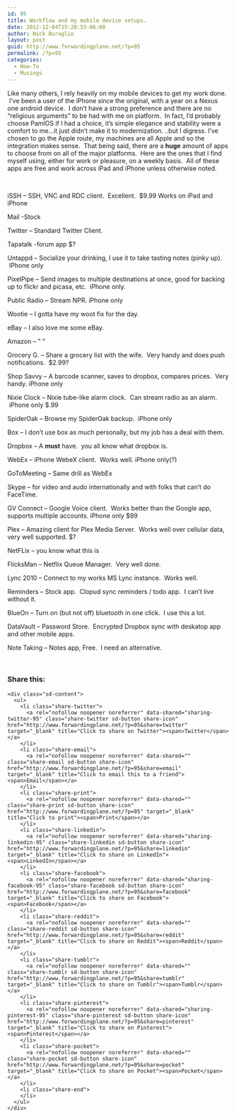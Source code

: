 ```yaml
---
id: 95
title: Workflow and my mobile device setups.
date: 2012-12-04T15:28:53-06:00
author: Nick Buraglio
layout: post
guid: http://www.forwardingplane.net/?p=95
permalink: /?p=95
categories:
  - How-To
  - Musings
---
```

Like many others, I rely heavily on my mobile devices to get my work done.  I&#8217;ve been a user of the iPhone since the original, with a year on a Nexus one android device.  I don&#8217;t have a strong preference and there are no &#8220;religious arguments&#8221; to be had with me on platform.  In fact, I&#8217;d probably choose PamlOS if I had a choice, it&#8217;s simple elegance and stability were a comfort to me&#8230;it just didn&#8217;t make it to modernization. ..but I digress. I&#8217;ve chosen to go the Apple route, my machines are all Apple and so the integration makes sense.  That being said, there are a **huge** amount of apps to choose from on all of the major platforms.  Here are the ones that I find myself using, either for work or pleasure, on a weekly basis.  All of these apps are free and work across iPad and iPhone unless otherwise noted.

&nbsp;

iSSH &#8211; SSH, VNC and RDC client.  Excellent.  $9.99 Works on iPad and iPhone

Mail -Stock

Twitter &#8211; Standard Twitter Client.

Tapatalk -forum app $?

Untappd &#8211; Socialize your drinking, I use it to take tasting notes (pinky up).  IPhone only

PixelPipe &#8211; Send images to multiple destinations at once, good for backing up to flickr and picasa, etc.  iPhone only.

Public Radio &#8211; Stream NPR. iPhone only

Wootie &#8211; I gotta have my woot fix for the day.

eBay &#8211; I also love me some eBay.

Amazon &#8211; &#8221; &#8221;

Grocery G. &#8211; Share a grocery list with the wife.  Very handy and does push notifications.  $2.99?

Shop Savvy &#8211; A barcode scanner, saves to dropbox, compares prices.  Very handy. iPhone only

Nixie Clock &#8211; Nixie tube-like alarm clock.  Can stream radio as an alarm.  iPhone only $.99

SpiderOak &#8211; Browse my SpiderOak backup.  iPhone only

Box &#8211; I don&#8217;t use box as much personally, but my job has a deal with them.

Dropbox &#8211; A **must** have.  you all know what dropbox is.

WebEx &#8211; iPhone WebeX client.  Works well. iPhone only(?)

GoToMeeting &#8211; Same drill as WebEx

Skype &#8211; for video and audo internationally and with folks that can&#8217;t do FaceTime.

GV Connect &#8211; Google Voice client.  Works better than the Google app, supports multiple accounts. iPhone only $99

Plex &#8211; Amazing client for Plex Media Server.  Works well over cellular data, very well supported. $?

NetFLix &#8211; you know what this is

FlicksMan &#8211; Netflix Queue Manager.  Very well done.

Lync 2010 &#8211; Connect to my works MS Lync instance.  Works well.

Reminders &#8211; Stock app.  Clopud sync reminders / todo app.  I can&#8217;t live without it.

BlueOn &#8211; Turn on (but not off) bluetooth in one click.  I use this a lot.

DataVault &#8211; Password Store.  Encrypted Dropbox sync with deskatop app and other mobile apps.

Note Taking &#8211; Notes app, Free.  I need an alternative.

&nbsp;

<div class="sharedaddy sd-sharing-enabled">
  <div class="robots-nocontent sd-block sd-social sd-social-icon-text sd-sharing">
    <h3 class="sd-title">
      Share this:
    </h3>
    
    <div class="sd-content">
      <ul>
        <li class="share-twitter">
          <a rel="nofollow noopener noreferrer" data-shared="sharing-twitter-95" class="share-twitter sd-button share-icon" href="http://www.forwardingplane.net/?p=95&share=twitter" target="_blank" title="Click to share on Twitter"><span>Twitter</span></a>
        </li>
        <li class="share-email">
          <a rel="nofollow noopener noreferrer" data-shared="" class="share-email sd-button share-icon" href="http://www.forwardingplane.net/?p=95&share=email" target="_blank" title="Click to email this to a friend"><span>Email</span></a>
        </li>
        <li class="share-print">
          <a rel="nofollow noopener noreferrer" data-shared="" class="share-print sd-button share-icon" href="http://www.forwardingplane.net/?p=95" target="_blank" title="Click to print"><span>Print</span></a>
        </li>
        <li class="share-linkedin">
          <a rel="nofollow noopener noreferrer" data-shared="sharing-linkedin-95" class="share-linkedin sd-button share-icon" href="http://www.forwardingplane.net/?p=95&share=linkedin" target="_blank" title="Click to share on LinkedIn"><span>LinkedIn</span></a>
        </li>
        <li class="share-facebook">
          <a rel="nofollow noopener noreferrer" data-shared="sharing-facebook-95" class="share-facebook sd-button share-icon" href="http://www.forwardingplane.net/?p=95&share=facebook" target="_blank" title="Click to share on Facebook"><span>Facebook</span></a>
        </li>
        <li class="share-reddit">
          <a rel="nofollow noopener noreferrer" data-shared="" class="share-reddit sd-button share-icon" href="http://www.forwardingplane.net/?p=95&share=reddit" target="_blank" title="Click to share on Reddit"><span>Reddit</span></a>
        </li>
        <li class="share-tumblr">
          <a rel="nofollow noopener noreferrer" data-shared="" class="share-tumblr sd-button share-icon" href="http://www.forwardingplane.net/?p=95&share=tumblr" target="_blank" title="Click to share on Tumblr"><span>Tumblr</span></a>
        </li>
        <li class="share-pinterest">
          <a rel="nofollow noopener noreferrer" data-shared="sharing-pinterest-95" class="share-pinterest sd-button share-icon" href="http://www.forwardingplane.net/?p=95&share=pinterest" target="_blank" title="Click to share on Pinterest"><span>Pinterest</span></a>
        </li>
        <li class="share-pocket">
          <a rel="nofollow noopener noreferrer" data-shared="" class="share-pocket sd-button share-icon" href="http://www.forwardingplane.net/?p=95&share=pocket" target="_blank" title="Click to share on Pocket"><span>Pocket</span></a>
        </li>
        <li class="share-end">
        </li>
      </ul>
    </div>
  </div>
</div>
